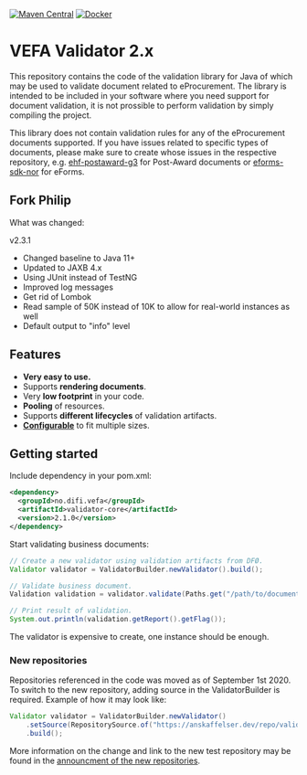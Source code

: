 [![Maven Central](https://img.shields.io/maven-central/v/no.difi.vefa/validator-parent.svg)](http://search.maven.org/#search%7Cga%7C1%7Cg%3A%22no.difi.vefa%22%20AND%20validator)
[![Docker](https://img.shields.io/docker/pulls/difi/vefa-validator.svg)](https://hub.docker.com/r/difi/vefa-validator/)

# VEFA Validator 2.x

This repository contains the code of the validation library for Java of which may be used to validate document related to eProcurement. The library is intended to be included in your software where you need support for document validation, it is not prossible to perform validation by simply compiling the project.

This library does not contain validation rules for any of the eProcurement documents supported. If you have issues related to specific types of documents, please make sure to create whose issues in the respective repository, e.g. [ehf-postaward-g3](https://github.com/anskaffelser/ehf-postaward-g3) for Post-Award documents or [eforms-sdk-nor](https://github.com/anskaffelser/eforms-sdk-nor) for eForms.

## Fork Philip

What was changed:

v2.3.1
* Changed baseline to Java 11+
* Updated to JAXB 4.x
* Using JUnit instead of TestNG
* Improved log messages
* Get rid of Lombok
* Read sample of 50K instead of 10K to allow for real-world instances as well
* Default output to "info" level


## Features

* **Very easy to use.**
* Supports **rendering documents**.
* Very **low footprint** in your code.
* **Pooling** of resources.
* Supports **different lifecycles** of validation artifacts.
* **[Configurable](https://github.com/anskaffelser/vefa-validator/blob/master/doc/configurations.md)** to fit multiple sizes.


## Getting started

Include dependency in your pom.xml:

```xml
<dependency>
  <groupId>no.difi.vefa</groupId>
  <artifactId>validator-core</artifactId>
  <version>2.1.0</version>
</dependency>
```

Start validating business documents:

```java
// Create a new validator using validation artifacts from DFØ.
Validator validator = ValidatorBuilder.newValidator().build();

// Validate business document.
Validation validation = validator.validate(Paths.get("/path/to/document.xml"));

// Print result of validation.
System.out.println(validation.getReport().getFlag());
```

The validator is expensive to create, one instance should be enough.


### New repositories

Repositories referenced in the code was moved as of September 1st 2020. To switch to the new repository, adding source in the ValidatorBuilder is required. Example of how it may look like:

```java
Validator validator = ValidatorBuilder.newValidator()
    .setSource(RepositorySource.of("https://anskaffelser.dev/repo/validator/current/"))
    .build();
```

More information on the change and link to the new test repository may be found in the [announcment of the new repositories](https://anskaffelser.dev/service/announcement/2020-08-31-changed-urls-for-validator/).
